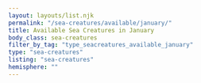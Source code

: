 ```yaml
---
layout: layouts/list.njk
permalink: "/sea-creatures/available/january/"
title: Available Sea Creatures in January
body_class: sea-creatures
filter_by_tag: "type_seacreatures_available_january"
type: "sea-creatures"
listing: "sea-creatures"
hemisphere: ""
---
```

